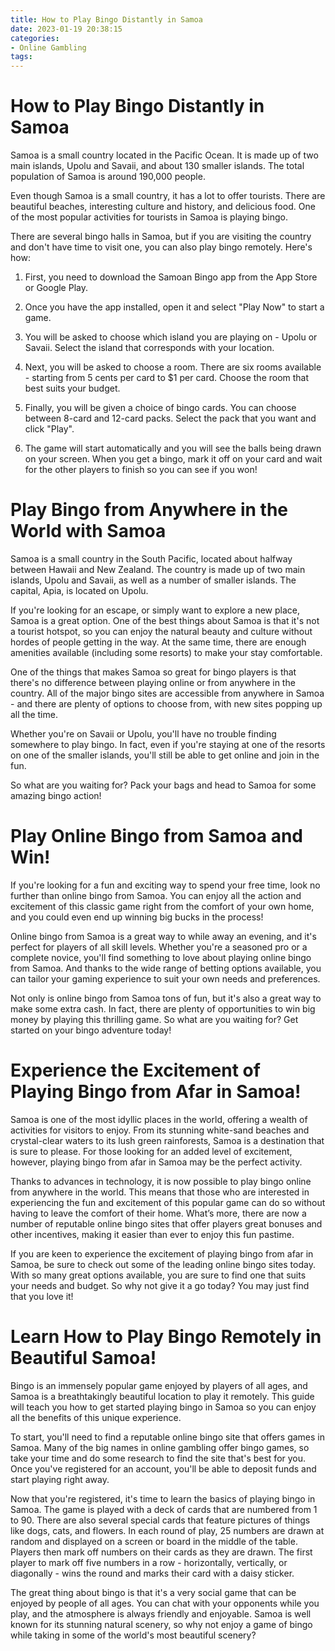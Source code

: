 ```yaml
---
title: How to Play Bingo Distantly in Samoa
date: 2023-01-19 20:38:15
categories:
- Online Gambling
tags:
---
```



#  How to Play Bingo Distantly in Samoa

Samoa is a small country located in the Pacific Ocean. It is made up of two main islands, Upolu and Savaii, and about 130 smaller islands. The total population of Samoa is around 190,000 people. 

Even though Samoa is a small country, it has a lot to offer tourists. There are beautiful beaches, interesting culture and history, and delicious food. One of the most popular activities for tourists in Samoa is playing bingo. 

There are several bingo halls in Samoa, but if you are visiting the country and don't have time to visit one, you can also play bingo remotely. Here's how:

1. First, you need to download the Samoan Bingo app from the App Store or Google Play.

2. Once you have the app installed, open it and select "Play Now" to start a game.

3. You will be asked to choose which island you are playing on - Upolu or Savaii. Select the island that corresponds with your location.

4. Next, you will be asked to choose a room. There are six rooms available - starting from 5 cents per card to $1 per card. Choose the room that best suits your budget.

5. Finally, you will be given a choice of bingo cards. You can choose between 8-card and 12-card packs. Select the pack that you want and click "Play".

6. The game will start automatically and you will see the balls being drawn on your screen. When you get a bingo, mark it off on your card and wait for the other players to finish so you can see if you won!

#  Play Bingo from Anywhere in the World with Samoa

Samoa is a small country in the South Pacific, located about halfway between Hawaii and New Zealand. The country is made up of two main islands, Upolu and Savaii, as well as a number of smaller islands. The capital, Apia, is located on Upolu.

If you're looking for an escape, or simply want to explore a new place, Samoa is a great option. One of the best things about Samoa is that it's not a tourist hotspot, so you can enjoy the natural beauty and culture without hordes of people getting in the way.
At the same time, there are enough amenities available (including some resorts) to make your stay comfortable.

One of the things that makes Samoa so great for bingo players is that there's no difference between playing online or from anywhere in the country. All of the major bingo sites are accessible from anywhere in Samoa - and there are plenty of options to choose from, with new sites popping up all the time.

Whether you're on Savaii or Upolu, you'll have no trouble finding somewhere to play bingo. In fact, even if you're staying at one of the resorts on one of the smaller islands, you'll still be able to get online and join in the fun.

So what are you waiting for? Pack your bags and head to Samoa for some amazing bingo action!

#  Play Online Bingo from Samoa and Win!

If you're looking for a fun and exciting way to spend your free time, look no further than online bingo from Samoa. You can enjoy all the action and excitement of this classic game right from the comfort of your own home, and you could even end up winning big bucks in the process!

Online bingo from Samoa is a great way to while away an evening, and it's perfect for players of all skill levels. Whether you're a seasoned pro or a complete novice, you'll find something to love about playing online bingo from Samoa. And thanks to the wide range of betting options available, you can tailor your gaming experience to suit your own needs and preferences.

Not only is online bingo from Samoa tons of fun, but it's also a great way to make some extra cash. In fact, there are plenty of opportunities to win big money by playing this thrilling game. So what are you waiting for? Get started on your bingo adventure today!

#  Experience the Excitement of Playing Bingo from Afar in Samoa!

Samoa is one of the most idyllic places in the world, offering a wealth of activities for visitors to enjoy. From its stunning white-sand beaches and crystal-clear waters to its lush green rainforests, Samoa is a destination that is sure to please. For those looking for an added level of excitement, however, playing bingo from afar in Samoa may be the perfect activity.

Thanks to advances in technology, it is now possible to play bingo online from anywhere in the world. This means that those who are interested in experiencing the fun and excitement of this popular game can do so without having to leave the comfort of their home. What’s more, there are now a number of reputable online bingo sites that offer players great bonuses and other incentives, making it easier than ever to enjoy this fun pastime.

If you are keen to experience the excitement of playing bingo from afar in Samoa, be sure to check out some of the leading online bingo sites today. With so many great options available, you are sure to find one that suits your needs and budget. So why not give it a go today? You may just find that you love it!

#  Learn How to Play Bingo Remotely in Beautiful Samoa!

Bingo is an immensely popular game enjoyed by players of all ages, and Samoa is a breathtakingly beautiful location to play it remotely. This guide will teach you how to get started playing bingo in Samoa so you can enjoy all the benefits of this unique experience.

To start, you'll need to find a reputable online bingo site that offers games in Samoa. Many of the big names in online gambling offer bingo games, so take your time and do some research to find the site that's best for you. Once you've registered for an account, you'll be able to deposit funds and start playing right away.

Now that you're registered, it's time to learn the basics of playing bingo in Samoa. The game is played with a deck of cards that are numbered from 1 to 90. There are also several special cards that feature pictures of things like dogs, cats, and flowers. In each round of play, 25 numbers are drawn at random and displayed on a screen or board in the middle of the table. Players then mark off numbers on their cards as they are drawn. The first player to mark off five numbers in a row - horizontally, vertically, or diagonally - wins the round and marks their card with a daisy sticker.

The great thing about bingo is that it's a very social game that can be enjoyed by people of all ages. You can chat with your opponents while you play, and the atmosphere is always friendly and enjoyable. Samoa is well known for its stunning natural scenery, so why not enjoy a game of bingo while taking in some of the world's most beautiful scenery?